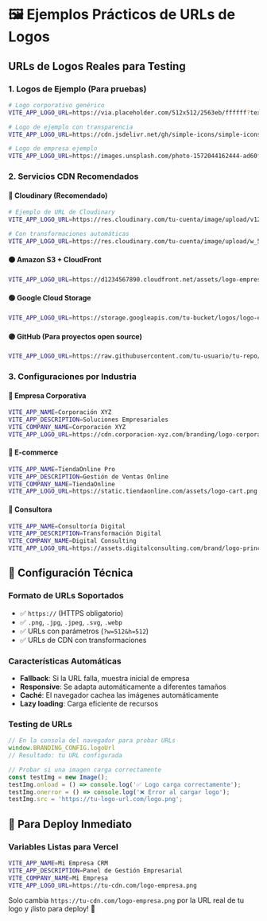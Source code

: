 # 🖼️ Ejemplos Prácticos de URLs de Logos

## URLs de Logos Reales para Testing

### 1. Logos de Ejemplo (Para pruebas)
```bash
# Logo corporativo genérico
VITE_APP_LOGO_URL=https://via.placeholder.com/512x512/2563eb/ffffff?text=LOGO

# Logo de ejemplo con transparencia
VITE_APP_LOGO_URL=https://cdn.jsdelivr.net/gh/simple-icons/simple-icons/icons/react.svg

# Logo de empresa ejemplo
VITE_APP_LOGO_URL=https://images.unsplash.com/photo-1572044162444-ad60f128bdea?w=512&h=512&fit=crop&crop=center
```

### 2. Servicios CDN Recomendados

#### 🔵 Cloudinary (Recomendado)
```bash
# Ejemplo de URL de Cloudinary
VITE_APP_LOGO_URL=https://res.cloudinary.com/tu-cuenta/image/upload/v1234567890/logo-empresa.png

# Con transformaciones automáticas
VITE_APP_LOGO_URL=https://res.cloudinary.com/tu-cuenta/image/upload/w_512,h_512,c_fit/logo-empresa.png
```

#### 🟠 Amazon S3 + CloudFront
```bash
VITE_APP_LOGO_URL=https://d1234567890.cloudfront.net/assets/logo-empresa.png
```

#### 🟢 Google Cloud Storage
```bash
VITE_APP_LOGO_URL=https://storage.googleapis.com/tu-bucket/logos/logo-empresa.png
```

#### 🟣 GitHub (Para proyectos open source)
```bash
VITE_APP_LOGO_URL=https://raw.githubusercontent.com/tu-usuario/tu-repo/main/assets/logo.png
```

### 3. Configuraciones por Industria

#### 🏢 Empresa Corporativa
```bash
VITE_APP_NAME=Corporación XYZ
VITE_APP_DESCRIPTION=Soluciones Empresariales
VITE_COMPANY_NAME=Corporación XYZ
VITE_APP_LOGO_URL=https://cdn.corporacion-xyz.com/branding/logo-corporativo.svg
```

#### 🛒 E-commerce
```bash
VITE_APP_NAME=TiendaOnline Pro
VITE_APP_DESCRIPTION=Gestión de Ventas Online
VITE_COMPANY_NAME=TiendaOnline
VITE_APP_LOGO_URL=https://static.tiendaonline.com/assets/logo-cart.png
```

#### 💼 Consultora
```bash
VITE_APP_NAME=Consultoría Digital
VITE_APP_DESCRIPTION=Transformación Digital
VITE_COMPANY_NAME=Digital Consulting
VITE_APP_LOGO_URL=https://assets.digitalconsulting.com/brand/logo-principal.svg
```

## 🔧 Configuración Técnica

### Formato de URLs Soportados
- ✅ `https://` (HTTPS obligatorio)
- ✅ `.png`, `.jpg`, `.jpeg`, `.svg`, `.webp`
- ✅ URLs con parámetros (`?w=512&h=512`)
- ✅ URLs de CDN con transformaciones

### Características Automáticas
- **Fallback**: Si la URL falla, muestra inicial de empresa
- **Responsive**: Se adapta automáticamente a diferentes tamaños
- **Caché**: El navegador cachea las imágenes automáticamente
- **Lazy loading**: Carga eficiente de recursos

### Testing de URLs
```javascript
// En la consola del navegador para probar URLs
window.BRANDING_CONFIG.logoUrl
// Resultado: tu URL configurada

// Probar si una imagen carga correctamente
const testImg = new Image();
testImg.onload = () => console.log('✅ Logo carga correctamente');
testImg.onerror = () => console.log('❌ Error al cargar logo');
testImg.src = 'https://tu-logo-url.com/logo.png';
```

## 🚀 Para Deploy Inmediato

### Variables Listas para Vercel
```bash
VITE_APP_NAME=Mi Empresa CRM
VITE_APP_DESCRIPTION=Panel de Gestión Empresarial
VITE_COMPANY_NAME=Mi Empresa
VITE_APP_LOGO_URL=https://tu-cdn.com/logo-empresa.png
```

Solo cambia `https://tu-cdn.com/logo-empresa.png` por la URL real de tu logo y ¡listo para deploy! 🎉